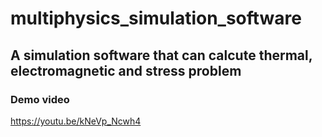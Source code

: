 # multiphysics_simulation_software

## A simulation software that can calcute thermal, electromagnetic and stress problem

### Demo video

https://youtu.be/kNeVp_Ncwh4
